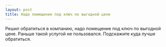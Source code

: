 ```yaml
---
layout: post 
title: Надо помещение под ключ по выгодной цене 
--- 
```

Решил обратиться в компанию, надо помещение под ключ по выгодной цене. Раньше такой услугой не пользовался. Подскажите куда лучше обратиться.
